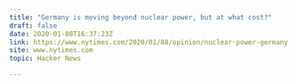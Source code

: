 ```yaml
---
title: "Germany is moving beyond nuclear power, but at what cost?"
draft: false
date: 2020-01-08T16:37:23Z
link: https://www.nytimes.com/2020/01/08/opinion/nuclear-power-germany.html?utm_medium=RSS&utm_source=hune
site: www.nytimes.com
topic: Hacker News  

---
```

